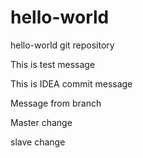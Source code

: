 # hello-world
hello-world git repository

This is test message

This is IDEA commit message

Message from branch


Master change


slave change